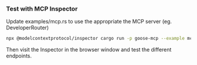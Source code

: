 ### Test with MCP Inspector

Update examples/mcp.rs to use the appropriate the MCP server (eg. DeveloperRouter)

```bash
npx @modelcontextprotocol/inspector cargo run -p goose-mcp --example mcp
```

Then visit the Inspector in the browser window and test the different endpoints.
